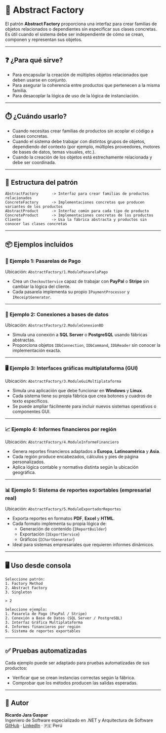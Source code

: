# 🧱 Abstract Factory

El patrón **Abstract Factory** proporciona una interfaz para crear familias de objetos relacionados o dependientes sin especificar sus clases concretas. Es útil cuando el sistema debe ser independiente de cómo se crean, componen y representan sus objetos.

---

## ❓ ¿Para qué sirve?

- Para encapsular la creación de múltiples objetos relacionados que deben usarse en conjunto.
- Para asegurar la coherencia entre productos que pertenecen a la misma familia.
- Para desacoplar la lógica de uso de la lógica de instanciación.

---

## ⏱️ ¿Cuándo usarlo?

- Cuando necesitas crear familias de productos sin acoplar el código a clases concretas.
- Cuando el sistema debe trabajar con distintos grupos de objetos, dependiendo del contexto (por ejemplo, múltiples proveedores, motores de bases de datos, temas visuales, etc.).
- Cuando la creación de los objetos está estrechamente relacionada y debe ser coordinada.

---

## 📁 Estructura del patrón

```
AbstractFactory      -> Interfaz para crear familias de productos relacionados
ConcreteFactory      -> Implementaciones concretas que producen variantes de los productos
AbstractProduct      -> Interfaz común para cada tipo de producto
ConcreteProduct      -> Implementaciones concretas de los productos
Cliente              -> Usa la fábrica abstracta y productos sin conocer las clases concretas
```

---

## 📦 Ejemplos incluidos

### 🧪 Ejemplo 1: Pasarelas de Pago
Ubicación: `AbstractFactory/1.ModulePasarelaPago`

- Crea un `CheckoutService` capaz de trabajar con **PayPal** o **Stripe** sin cambiar la lógica del cliente.
- Cada pasarela implementa su propio `IPaymentProcessor` y `IReceiptGenerator`.

---

### 🧠 Ejemplo 2: Conexiones a bases de datos
Ubicación: `AbstractFactory/2.ModuleConexionBD`

- Simula una conexión a **SQL Server** o **PostgreSQL** usando fábricas abstractas.
- Proporciona objetos `IDbConnection`, `IDbCommand`, `IDbReader` sin conocer la implementación exacta.

---

### 🖥️ Ejemplo 3: Interfaces gráficas multiplataforma (GUI)
Ubicación: `AbstractFactory/3.ModuleGuiMultiplataforma`

- Simula una aplicación que debe funcionar en **Windows** y **Linux**.
- Cada sistema tiene su propia fábrica que crea botones y cuadros de texto específicos.
- Se puede ampliar fácilmente para incluir nuevos sistemas operativos o componentes GUI.

---
### 📈 Ejemplo 4: Informes financieros por región
Ubicación: `AbstractFactory/4.ModuleInformeFinanciero`

- Genera reportes financieros adaptados a **Europa**, **Latinoamérica** y **Asia**.
- Cada región produce encabezados, cálculos y pies de página personalizados.
- Aplica lógica contable y normativa distinta según la ubicación geográfica.

---

### 📊 Ejemplo 5: Sistema de reportes exportables (empresarial real)
Ubicación: `AbstractFactory/5.ModuleExportadorReportes`

- Exporta reportes en formatos **PDF**, **Excel** y **HTML**.
- Cada formato implementa su propia lógica de:
  - Generación de contenido (`IReportBuilder`)
  - Exportación (`IExportService`)
  - Gráficos (`IChartGenerator`)
- Ideal para sistemas empresariales que requieren informes dinámicos.

---

## 🖥️ Uso desde consola

```
Seleccione patrón:
1. Factory Method
2. Abstract Factory
3. Singleton

> 2

Seleccione ejemplo:
1. Pasarela de Pago (PayPal / Stripe)
2. Conexión a Base de Datos (SQL Server / PostgreSQL)
3. Interfaz Gráfica Multiplataforma
4. Informes financieros por región
5. Sistema de reportes exportables
```

---

## ✅ Pruebas automatizadas

Cada ejemplo puede ser adaptado para pruebas automatizadas de sus productos:
- Verificar que se crean instancias correctas según la fábrica.
- Comprobar que los métodos producen las salidas esperadas.

---


## 👤 Autor

**Ricardo Jara Gaspar**  
Ingeniero de Software especializado en .NET y Arquitectura de Software  
[GitHub](https://github.com/RJARAG-92) · [LinkedIn](https://www.linkedin.com/in/ricardo-jara-gaspar-b7a515265/) · 🇵🇪 Perú